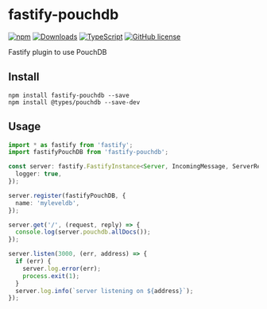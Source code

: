 # fastify-pouchdb

[![npm](https://img.shields.io/npm/v/fastify-pouchdb.svg?style=flat-square)](https://www.npmjs.com/package/fastify-pouchdb)
[![Downloads](https://img.shields.io/npm/dm/fastify-pouchdb.svg?style=flat-square)](https://www.npmjs.com/package/fastify-pouchdb)
[![TypeScript](https://img.shields.io/badge/%3C%2F%3E-TypeScript-blue.svg?style=flat-square)](https://www.npmjs.com/package/fastify-pouchdb)
[![GitHub license](https://img.shields.io/badge/license-MIT-blue.svg?style=flat-square)](https://raw.githubusercontent.com/kainonly/fastify-pouchdb/master/LICENSE)

Fastify plugin to use PouchDB

## Install

```shell
npm install fastify-pouchdb --save
npm install @types/pouchdb --save-dev
```

## Usage

```typescript
import * as fastify from 'fastify';
import fastifyPouchDB from 'fastify-pouchdb';

const server: fastify.FastifyInstance<Server, IncomingMessage, ServerResponse> = fastify({
  logger: true,
});

server.register(fastifyPouchDB, {
  name: 'myleveldb',
});

server.get('/', (request, reply) => {
  console.log(server.pouchdb.allDocs());
});

server.listen(3000, (err, address) => {
  if (err) {
    server.log.error(err);
    process.exit(1);
  }
  server.log.info(`server listening on ${address}`);
});

```
